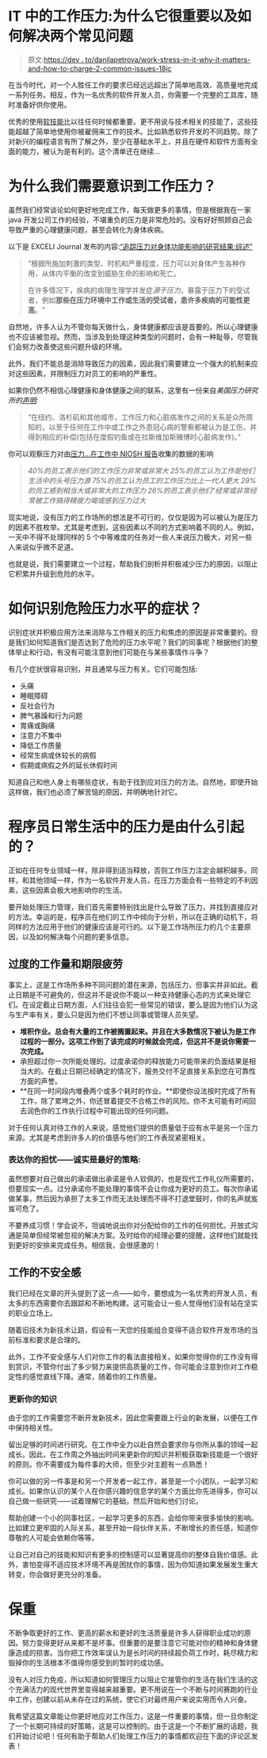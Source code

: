 # IT 中的工作压力:为什么它很重要以及如何解决两个常见问题

> 原文:[https://dev . to/danilapetrova/work-stress-in-it-why-it-matters-and-how-to-charge-2-common-issues-18jc](https://dev.to/danilapetrova/work-stress-in-it-why-it-matters-and-how-to-tackle-2-common-issues-18jc)

在当今时代，对一个人胜任工作的要求已经远远超出了简单地高效、高质量地完成一系列任务。相反，作为一名优秀的软件开发人员，你需要一个完整的工具库，随时准备好供你使用。

优秀的使用[软技能](https://simpleprogrammer.com/non-technical-programmer-career-skills/)比以往任何时候都重要。更不用说与技术相关的技能了，这些技能超越了简单地使用你被雇佣来工作的技术。比如熟悉软件开发的不同趋势。除了对新兴的编程语言有所了解之外，至少在基础水平上，并且在硬件和软件方面有全面的能力，被认为是有利的。这个清单还在继续...

# [](#why-do-we-need-to-be-aware-of-work-stress)为什么我们需要意识到工作压力？

虽然我们经常谈论如何更好地完成工作，每天做更多的事情，但是根据我在一家 java 开发公司工作的经验，不堪重负的压力是非常危险的。没有好好照顾自己会导致严重的心理健康问题，甚至会转化为身体疾病。

以下是 EXCELI Journal 发布的内容:[“追踪压力对身体功能影响的研究结果:综述”](https://www.ncbi.nlm.nih.gov/pmc/articles/PMC5579396/)

> “根据所施加刺激的类型、时机和严重程度，压力可以对身体产生各种作用，从体内平衡的改变到威胁生命的影响和死亡。
> 
> 在许多情况下，疾病的病理生理学并发症*源于压力*，暴露于压力下的受试者，例如**那些在压力环境中工作或生活的受试者，患许多疾病的可能性更高**。"

自然地，许多人认为不管你每天做什么，身体健康都应该是首要的。所以心理健康也不应该被忽视。然而，当涉及到处理这种类型的问题时，会有一种耻辱，尽管我们会努力改善使这些问题升级的环境。

此外，我们不能总是消除导致压力的因素，因此我们需要建立一个强大的机制来应对这些因素，并限制压力对员工的影响的严重性。

如果你仍然不相信心理健康和身体健康之间的联系，这里有一份来自*美国压力研究所的[声明](https://www.stress.org/workplace-stress):*

> “在纽约、洛杉矶和其他城市，工作压力和心脏病发作之间的关系是众所周知的，以至于任何在工作中或工作之外患冠心病的警察都被认为是工伤，并得到相应的补偿(包括在度假钓鱼或在拉斯维加斯赌博时心脏病发作)。”

你可以观察压力对由[压力…在工作中 NIOSH 报告](https://www.cdc.gov/niosh/docs/99-101/pdfs/99-101.pdf?id=10.26616/NIOSHPUB99101)收集的数据的影响

> *40%的员工表示他们的工作压力非常或非常大
> 25%的员工认为工作是他们生活中的头号压力源
> 75%的员工认为员工的工作压力比上一代人更大
> 29%的员工感到相当大或非常大的工作压力
> 26%的员工表示他们“经常或非常经常被工作搞得精疲力竭或感到压力过大*

现实地说，没有压力的工作场所的想法是不可行的，仅仅是因为可以被认为是压力的因素不胜枚举。尤其是考虑到，这些因素以不同的方式影响着不同的人。例如，一天中不得不处理同样的 5 个中等难度的任务对一些人来说压力极大，对另一些人来说似乎微不足道。

也就是说，我们需要建立一个过程，帮助我们剖析并积极减少压力的原因，以阻止它积累并升级到危险的水平。

# [](#how-to-identify-symptoms-of-dangerous-stress-levels)如何识别危险压力水平的症状？

识别症状并积极应用方法来消除与工作相关的压力和焦虑的原因是非常重要的。但是我们如何知道我们是否达到了危险的压力水平呢？我们的同事呢？根据他们的整体举止和行动，有没有可能注意到他们可能在与某些事情作斗争？

有几个症状很容易识别，并且通常与压力有关。它们可能包括:

*   头痛
*   睡眠障碍
*   反社会行为
*   脾气暴躁和行为问题
*   胃痛或胸痛
*   注意力不集中
*   降低工作质量
*   经常生病或休较长的病假
*   假期或病假之外的延长休假时间

知道自己和他人身上有哪些症状，有助于找到应对压力的方法。自然地，即使开始这样做，我们也必须了解苦恼的原因，并明确地针对它。

# 程序员日常生活中的压力是由什么引起的？

正如在任何专业领域一样，除非得到适当释放，否则工作压力注定会越积越多。同样，和其他领域一样，作为一名软件开发人员，在压力方面会有一些特定的不利因素，这些因素会极大地影响你的生活。

要开始处理压力管理，我们首先需要特别找出是什么导致了压力，并找到直接应对的方法。幸运的是，程序员在他们的工作中倾向于分析，所以在正确的动机下，将同样的方法应用于他们的健康应该是可行的。以下是工作场所压力的几个主要原因，以及如何解决每个问题的更多信息。

## [](#excessive-workload-and-deadline-fatigue)过度的工作量和期限疲劳

事实上，这是工作场所多种不同问题的潜在来源，包括压力，但事实并非如此。截止日期是不可避免的，但这并不是说你不能以一种支持健康心态的方式来处理它们。在设定截止日期方面，人们往往会犯一些常见的错误，要么是因为他们认为这与生产率有关，要么只是因为他们不想让同事或管理人员失望。

*   **堆积作业。总会有大量的工作被搁置起来。并且在大多数情况下被认为是工作过程的一部分。这项工作到了该完成的时候就会完成，但这并不是说你需要一次完成。**
*   承担超过你一次所能处理的。过度承诺你的释放能力可能带来的负面结果是相当大的。在截止日期已经确定的情况下，服务交付不足直接关系到您在可靠性方面的声誉。
*   **在同一时间段内堆叠两个或多个耗时的作业。**即使你设法按时完成了所有工作，除了累垮之外，你还冒着提交不合格工作的风险。你不太可能有时间回去润色你的工作执行过程中可能出现的任何问题。

对于任何认真对待工作的人来说，感觉他们提供的质量低于应有水平是另一个压力来源。尤其是考虑到许多人的价值感与他们的工作表现紧密相关。

### [](#communicate-your-concerns-honesty-is-the-best-policy)表达你的担忧——诚实是最好的策略:

虽然想要对自己做出的承诺做出承诺是令人钦佩的，也是现代工作礼仪所需要的，但要现实一点。过分承诺你不能处理的事情不会让你成为更好的员工。每次你承诺做某事，然后因为承担了太多工作而无法处理而不得不打退堂鼓时，你的名声就岌岌可危了。

不要养成习惯！学会说不，坦诚地说出你对分配给你的工作的任何担忧。开放式沟通是简单但经常被忽视的解决方案。及时给你的经理必要的提醒，这样他们就能找到更好的安排来完成任务。相信我，会很感激的！

## [](#a-sense-of-job-insecurity)工作的不安全感

我们已经在文章的开头提到了这一点——如今，要想成为一名优秀的开发人员，有太多的东西需要你去跟踪和不断地构建。这可能会让一些人觉得他们没有站在坚实的职业立场上。

随着旧技术为新技术让路，假设有一天您的技能组合变得不适合软件开发市场的当前标准和要求是合理的。

此外，工作不安全感与人们对你工作的看法直接相关。如果你觉得你的工作没有得到赏识，不管你付出了多少努力来提供高质量的工作，你可能会注意到你对工作稳定性的感觉直线下降。通常，随着你的工作质量。

### [](#update-your-knowledge)更新你的知识

由于您的工作需要您不断开发新技术，因此您需要跟上行业的新发展，以便在工作中保持相关性。

留出足够的时间进行研究。在工作中全力以赴自然会要求你与你所从事的领域一起成长。因此，在工作周之外抽出时间来更新你的知识并积极获取新技能是一个很好的原则。你不需要成为每件事的大师，但至少对主题有一点熟悉！

你可以做的另一件事是和另一个开发者一起工作，甚至是一个小团队，一起学习和成长。如果你认识的某个人在你感兴趣的信息学的某个方面比你先进得多，你可以自己做一些研究——试着理解它的基础，然后开始和他们讨论。

帮助创建一个小的同事社区，一起学习更多的东西，会给你带来很多愉快的影响。比如建立更牢固的人际关系，甚至开始一段伙伴关系，不断增长的责任感，知道你尊敬的人可能会依赖你等等。

让自己对自己的技能和知识有更多的控制感可以显著提高你的整体自我价值感。此外，害怕变得不适应技术环境不再是困扰你的事情，因为你知道如果发展发生重大转变，你会做好更充分的准备。

# [](#take-care-of-yourself)保重

不断争取更好的工作、更高的薪水和更好的生活质量是许多人获得职业成功的原因。努力变得更好从来都不是坏事。但重要的是要注意它可能对你的精神和身体健康造成的损害。当你把工作效率误认为是长时间的持续超负荷工作时，耗尽精力和毁掉你的生活根本不值得你感受到的暂时的成功感。

没有人对压力免疫，所以知道如何管理压力以阻止它接管你的生活在我们生活的这个充满活力的现代世界里变得越来越重要。更不用说在一个不断与时间赛跑的行业中工作，创建以前从未存在过的系统，使它们对最终用户来说实用而令人兴奋。

我希望这篇文章能让你更好地应对工作压力，这是一件重要的事情，但一旦你制定了一个长期可持续的好策略，这是可以控制的。由于这是一个不断扩展的话题，我们开始讨论吧！任何有助于帮助人们处理工作压力的事情都欢迎在下面的评论区发表！